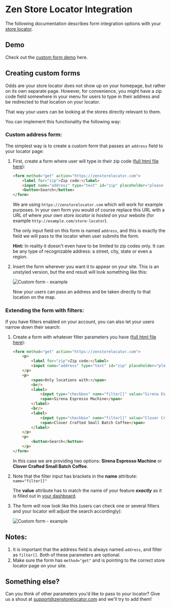 # Zen Store Locator Integration

The following documentation describes form integration options with your [store locator](https://zenstorelocator.com/).

## Demo

Check out the [custom form demo](http://zenstorelocator.github.io/demo/custom-form/) here.

## Creating custom forms

Odds are your store locator does not show up on your homepage, but rather on its own separate page. However, for convenience, you might have a zip code field somewhere in your menu for users to type in their address and be redirected to that location on your locator.

That way your users can be looking at the stores directly relevant to them.

You can implement this functionality the following way:

### Custom address form:

The simplest way is to create a custom form that passes an `address` field to your locator page:

1. First, create a form where user will type in their zip code ([full html file here](https://github.com/zenstorelocator/integration/blob/master/examples/custom-form-simple.html)):
	
	```html
	<form method="get" action="https://zenstorelocator.com">
		<label for="zip">Zip code:</label>
		<input name="address" type="text" id="zip" placeholder="please enter zipcode" />
		<button>Search</button>
	</form>
	```
	
	We are using `https://zenstorelocator.com` which will work for example purposes. In your own form you would of course replace this URL with a URL of where *your own store locator is hosted* on your website (for example `http://example.com/store-locator`).
	
	The only input field on this form is named `address`, and this is exactly the field we will pass to the locator when user submits the form.
	
	**Hint:** In reality it doesn't even have to be limited to zip codes only. It can be any type of recognizable address: a street, city, state or even a region.
	
2. Insert the form wherever you want it to appear on your site. This is an unstyled version, but the end result will look something like this:
	
	![Custom form - example](https://raw.githubusercontent.com/zenstorelocator/integration/master/img/custom-form-example-1.png)
	
	Now your users can pass an address and be taken directly to that location on the map.
	
### Extending the form with filters:

If you have filters enabled on your account, you can also let your users narrow down their search:

1. Create a form with whatever filter parameters you have ([full html file here](https://github.com/zenstorelocator/integration/blob/master/examples/custom-form-with-filter.html)):
	
	```html
	<form method="get" action="https://zenstorelocator.com">
		<p>
			<label for="zip">Zip code:</label>
			<input name="address" type="text" id="zip" placeholder="please enter zipcode" />
		</p>
		<p>
			<span>Only locations with:</span>
			<br/>
			<label>
				<input type="checkbox" name="filter[]" value="Sirena Espresso Machine" />
				<span>Sirena Espresso Machine</span>
			</label>
			<br/>
			<label>
				<input type="checkbox" name="filter[]" value="Clover Crafted Small Batch Coffee" />
				<span>Clover Crafted Small Batch Coffee</span>
			</label>
		</p>
		<p>
			<button>Search</button>
		</p>
	</form>
	```
	
	In this case we are providing two options: **Sirena Espresso Machine** or **Clover Crafted Small Batch Coffee**.
	
2. Note that the filter input has brackets in the **name** attribute: `name="filter[]"`
	
	The **value** attribute has to match the name of your feature **_exactly_** as it is filled out in [your dashboard](https://zenstorelocator.com/filter).
	
3. The form will now look like this (users can check one or several filters and your locator will adjust the search accordingly):
	
	![Custom form - example](https://raw.githubusercontent.com/zenstorelocator/integration/master/img/custom-form-example-2.png)
	
## Notes:

1. It is important that the address field is always named `address`, and filter as `filter[]`. Both of these parameters are optional.
2. Make sure the form has `method="get"` and is pointing to the correct store locator page on your site.

## Something else?

Can you think of other parameters you'd like to pass to your locator? Give us a shout at [support@zenstorelocator.com](mailto:support@zenstorelocator.com?subject=Integration) and we'll try to add them!